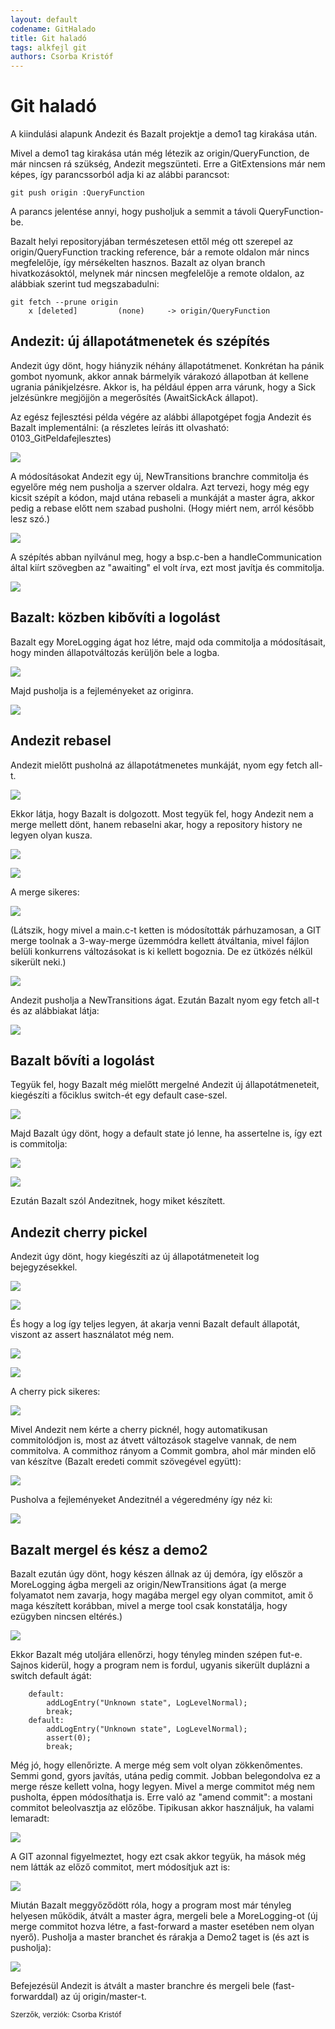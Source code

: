 ```yaml
---
layout: default
codename: GitHalado
title: Git haladó
tags: alkfejl git
authors: Csorba Kristóf
---
```


# Git haladó

A kiindulási alapunk Andezit és Bazalt projektje a demo1 tag kirakása után.

Mivel a demo1 tag kirakása után még létezik az origin/QueryFunction, de már nincsen rá szükség, Andezit megszünteti. Erre a GitExtensions már nem képes, így parancssorból adja ki az alábbi parancsot:

    git push origin :QueryFunction

A parancs jelentése annyi, hogy pusholjuk a semmit a távoli QueryFunction-be.

Bazalt helyi repositoryjában természetesen ettől még ott szerepel az origin/QueryFunction tracking reference, bár a remote oldalon már nincs megfelelője, így mérsékelten hasznos. Bazalt az olyan branch hivatkozásoktól, melynek már nincsen megfelelője a remote oldalon, az alábbiak szerint tud megszabadulni:

    git fetch --prune origin
        x [deleted]         (none)     -> origin/QueryFunction

## Andezit: új állapotátmenetek és szépítés

Andezit úgy dönt, hogy hiányzik néhány állapotátmenet. Konkrétan ha pánik gombot nyomunk, akkor annak bármelyik várakozó állapotban át kellene ugrania pánikjelzésre. Akkor is, ha például éppen arra várunk, hogy a Sick jelzésünkre megjöjjön a megerősítés (AwaitSickAck állapot).

Az egész fejlesztési példa végére az alábbi állapotgépet fogja Andezit és Bazalt implementálni: (a részletes leírás itt olvasható: 0103_GitPeldafejlesztes)

![](image/allapotgep.png)

A módosításokat Andezit egy új, NewTransitions branchre commitolja és egyelőre még nem pusholja a szerver oldalra. Azt tervezi, hogy még egy kicsit szépít a kódon, majd utána rebaseli a munkáját a master ágra, akkor pedig a rebase előtt nem szabad pusholni. (Hogy miért nem, arról később lesz szó.)

![](image/100_AndezitAddedNewTransitions.png)

A szépítés abban nyilvánul meg, hogy a bsp.c-ben a handleCommunication által kiírt szövegben az "awaiting" el volt írva, ezt most javítja és commitolja.

![](image/101_AndezitTypoFix.png)

## Bazalt: közben kibővíti a logolást

Bazalt egy MoreLogging ágat hoz létre, majd oda commitolja a módosításait, hogy minden állapotváltozás kerüljön bele a logba.

![](image/102_BazaltCommitsLogging.png)

Majd pusholja is a fejleményeket az originra.

![](image/103_BazaltPushesMoreLogging.png)

## Andezit rebasel

Andezit mielőtt pusholná az állapotátmenetes munkáját, nyom egy fetch all-t.

![](image/104_AndezitFetchAll.png)

Ekkor látja, hogy Bazalt is dolgozott. Most tegyük fel, hogy Andezit nem a merge mellett dönt, hanem rebaselni akar, hogy a repository history ne legyen olyan kusza.

![](image/105_AndezitRebase1.png)

![](image/106_AndezitRebase2.png)

A merge sikeres:

![](image/107_AndezitRebase3.png)

(Látszik, hogy mivel a main.c-t ketten is módosították párhuzamosan, a GIT merge toolnak a 3-way-merge üzemmódra kellett átváltania, mivel fájlon belüli konkurrens változásokat is ki kellett bogoznia. De ez ütközés nélkül sikerült neki.) 

![](image/108_AndezitRebaseEredmeny.png)

Andezit pusholja a NewTransitions ágat. Ezután Bazalt nyom egy fetch all-t és az alábbiakat látja:

![](image/109_BazaltFetchAll.png)

## Bazalt bővíti a logolást

Tegyük fel, hogy Bazalt még mielőtt mergelné Andezit új állapotátmeneteit, kiegészíti a főciklus switch-ét egy default case-szel.

![](image/110_BazaltDefaultState.png)

Majd Bazalt úgy dönt, hogy a default state jó lenne, ha assertelne is, így ezt is commitolja:

![](image/111_BazaltAssert.png)

![](image/112_BazaltPushed.png)
 
Ezután Bazalt szól Andezitnek, hogy miket készített. 

## Andezit cherry pickel


Andezit úgy dönt, hogy kiegészíti az új állapotátmeneteit log bejegyzésekkel.

![](image/113_AndezitNewTransitionsLog.png)

![](image/114_AndezitCherryPickElott.png)

És hogy a log így teljes legyen, át akarja venni Bazalt default állapotát, viszont az assert használatot még nem.

![](image/115_AndezitCherryPick1.png)

![](image/116_AndezitCherryPick2.png)

A cherry pick sikeres:

![](image/117_AndezitCherryPickSuccessful.png)

Mivel Andezit nem kérte a cherry picknél, hogy automatikusan commitolódjon is, most az átvett változások stagelve vannak, de nem commitolva. A commithoz rányom a Commit gombra, ahol már minden elő van készítve (Bazalt eredeti commit szövegével együtt):

![](image/118_AndezitCherryPickCommit.png)

Pusholva a fejleményeket Andezitnél a végeredmény így néz ki:

![](image/119_AndezitCherryPickEredmeny.png)

## Bazalt mergel és kész a demo2

Bazalt ezután úgy dönt, hogy készen állnak az új demóra, így először a MoreLogging ágba mergeli az origin/NewTransitions ágat (a merge folyamatot nem zavarja, hogy magába mergel egy olyan commitot, amit ő maga készített korábban, mivel a merge tool csak konstatálja, hogy ezügyben nincsen eltérés.)

![](image/120_BazaltMerged.png)

Ekkor Bazalt még utoljára ellenőrzi, hogy tényleg minden szépen fut-e. Sajnos kiderül, hogy a program nem is fordul, ugyanis sikerült duplázni a switch default ágát:

        default:
            addLogEntry("Unknown state", LogLevelNormal);
            break;
        default:
            addLogEntry("Unknown state", LogLevelNormal);
            assert(0);
            break;

Még jó, hogy ellenőrizte. A merge még sem volt olyan zökkenőmentes. Semmi gond, gyors javítás, utána pedig commit. Jobban belegondolva ez a merge része kellett volna, hogy legyen. Mivel a merge commitot még nem pusholta, éppen módosíthatja is. Erre való az "amend commit": a mostani commitot beleolvasztja az előzőbe. Tipikusan akkor használjuk, ha valami lemaradt:

![](image/121_BazaltAmendMergeCommit.png)

A GIT azonnal figyelmeztet, hogy ezt csak akkor tegyük, ha mások még nem látták az előző commitot, mert módosítjuk azt is:

![](image/122_AmendCommitWarning.png)

Miután Bazalt meggyőződött róla, hogy a program most már tényleg helyesen működik, átvált a master ágra, mergeli bele a MoreLogging-ot (új merge commitot hozva létre, a fast-forward a master esetében nem olyan nyerő). Pusholja a master branchet és rárakja a Demo2 taget is (és azt is pusholja):

![](image/123_BazaltMergesIntoMasterAndAddsDemo2Tag.png)

Befejezésül Andezit is átvált a master branchre és mergeli bele (fast-forwarddal) az új origin/master-t.

<small>Szerzők, verziók: Csorba Kristóf</small>
